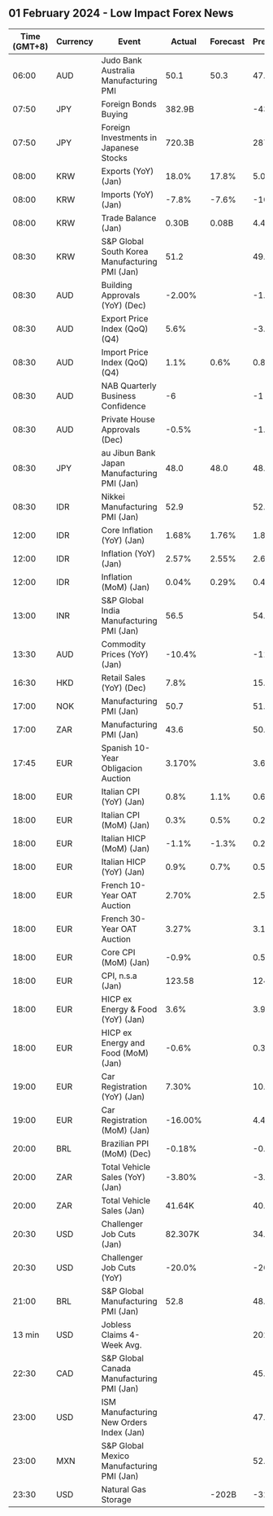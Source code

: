## 01 February 2024 - Low Impact Forex News

| Time (GMT+8) | Currency | Event | Actual | Forecast | Previous |
|------|----------|-------|--------|----------|----------|
| 06:00 | AUD | Judo Bank Australia Manufacturing PMI | 50.1 | 50.3 | 47.6 |
| 07:50 | JPY | Foreign Bonds Buying | 382.9B |  | -43.5B |
| 07:50 | JPY | Foreign Investments in Japanese Stocks | 720.3B |  | 287.0B |
| 08:00 | KRW | Exports (YoY) (Jan) | 18.0% | 17.8% | 5.0% |
| 08:00 | KRW | Imports (YoY) (Jan) | -7.8% | -7.6% | -10.8% |
| 08:00 | KRW | Trade Balance (Jan) | 0.30B | 0.08B | 4.46B |
| 08:30 | KRW | S&P Global South Korea Manufacturing PMI (Jan) | 51.2 |  | 49.9 |
| 08:30 | AUD | Building Approvals (YoY) (Dec) | -2.00% |  | -1.20% |
| 08:30 | AUD | Export Price Index (QoQ) (Q4) | 5.6% |  | -3.1% |
| 08:30 | AUD | Import Price Index (QoQ) (Q4) | 1.1% | 0.6% | 0.8% |
| 08:30 | AUD | NAB Quarterly Business Confidence | -6 |  | -1 |
| 08:30 | AUD | Private House Approvals (Dec) | -0.5% |  | -1.7% |
| 08:30 | JPY | au Jibun Bank Japan Manufacturing PMI (Jan) | 48.0 | 48.0 | 48.0 |
| 08:30 | IDR | Nikkei Manufacturing PMI (Jan) | 52.9 |  | 52.2 |
| 12:00 | IDR | Core Inflation (YoY) (Jan) | 1.68% | 1.76% | 1.80% |
| 12:00 | IDR | Inflation (YoY) (Jan) | 2.57% | 2.55% | 2.61% |
| 12:00 | IDR | Inflation (MoM) (Jan) | 0.04% | 0.29% | 0.41% |
| 13:00 | INR | S&P Global India Manufacturing PMI (Jan) | 56.5 |  | 54.9 |
| 13:30 | AUD | Commodity Prices (YoY) (Jan) | -10.4% |  | -11.2% |
| 16:30 | HKD | Retail Sales (YoY) (Dec) | 7.8% |  | 15.9% |
| 17:00 | NOK | Manufacturing PMI (Jan) | 50.7 |  | 51.6 |
| 17:00 | ZAR | Manufacturing PMI (Jan) | 43.6 |  | 50.9 |
| 17:45 | EUR | Spanish 10-Year Obligacion Auction | 3.170% |  | 3.610% |
| 18:00 | EUR | Italian CPI (YoY) (Jan) | 0.8% | 1.1% | 0.6% |
| 18:00 | EUR | Italian CPI (MoM) (Jan) | 0.3% | 0.5% | 0.2% |
| 18:00 | EUR | Italian HICP (MoM) (Jan) | -1.1% | -1.3% | 0.2% |
| 18:00 | EUR | Italian HICP (YoY) (Jan) | 0.9% | 0.7% | 0.5% |
| 18:00 | EUR | French 10-Year OAT Auction | 2.70% |  | 2.59% |
| 18:00 | EUR | French 30-Year OAT Auction | 3.27% |  | 3.13% |
| 18:00 | EUR | Core CPI (MoM) (Jan) | -0.9% |  | 0.5% |
| 18:00 | EUR | CPI, n.s.a (Jan) | 123.58 |  | 124.05 |
| 18:00 | EUR | HICP ex Energy & Food (YoY) (Jan) | 3.6% |  | 3.9% |
| 18:00 | EUR | HICP ex Energy and Food (MoM) (Jan) | -0.6% |  | 0.3% |
| 19:00 | EUR | Car Registration (YoY) (Jan) | 7.30% |  | 10.60% |
| 19:00 | EUR | Car Registration (MoM) (Jan) | -16.00% |  | 4.40% |
| 20:00 | BRL | Brazilian PPI (MoM) (Dec) | -0.18% |  | -0.34% |
| 20:00 | ZAR | Total Vehicle Sales (YoY) (Jan) | -3.80% |  | -3.30% |
| 20:00 | ZAR | Total Vehicle Sales (Jan) | 41.64K |  | 40.33K |
| 20:30 | USD | Challenger Job Cuts (Jan) | 82.307K |  | 34.817K |
| 20:30 | USD | Challenger Job Cuts (YoY) | -20.0% |  | -20.2% |
| 21:00 | BRL | S&P Global Manufacturing PMI (Jan) | 52.8 |  | 48.4 |
| 13 min | USD | Jobless Claims 4-Week Avg. |  |  | 202.25K |
| 22:30 | CAD | S&P Global Canada Manufacturing PMI (Jan) |  |  | 45.4 |
| 23:00 | USD | ISM Manufacturing New Orders Index (Jan) |  |  | 47.1 |
| 23:00 | MXN | S&P Global Mexico Manufacturing PMI (Jan) |  |  | 52.00 |
| 23:30 | USD | Natural Gas Storage |  | -202B | -326B |
